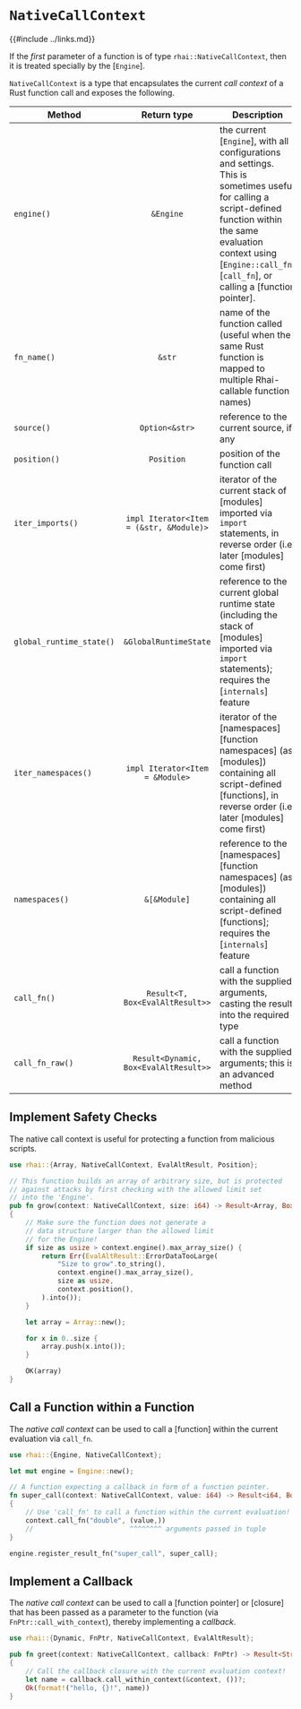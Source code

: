 `NativeCallContext`
===================

{{#include ../links.md}}


If the _first_ parameter of a function is of type `rhai::NativeCallContext`, then it is treated
specially by the [`Engine`].

`NativeCallContext` is a type that encapsulates the current _call context_ of a Rust function call
and exposes the following.

| Method                   |               Return type               | Description                                                                                                                                                                                                                                |
| ------------------------ | :-------------------------------------: | ------------------------------------------------------------------------------------------------------------------------------------------------------------------------------------------------------------------------------------------ |
| `engine()`               |                `&Engine`                | the current [`Engine`], with all configurations and settings.<br/>This is sometimes useful for calling a script-defined function within the same evaluation context using [`Engine::call_fn`][`call_fn`], or calling a [function pointer]. |
| `fn_name()`              |                 `&str`                  | name of the function called (useful when the same Rust function is mapped to multiple Rhai-callable function names)                                                                                                                        |
| `source()`               |             `Option<&str>`              | reference to the current source, if any                                                                                                                                                                                                    |
| `position()`             |               `Position`                | position of the function call                                                                                                                                                                                                              |
| `iter_imports()`         | `impl Iterator<Item = (&str, &Module)>` | iterator of the current stack of [modules] imported via `import` statements, in reverse order (i.e. later [modules] come first)                                                                                                            |
| `global_runtime_state()` |          `&GlobalRuntimeState`          | reference to the current global runtime state (including the stack of [modules] imported via `import` statements); requires the [`internals`] feature                                                                                      |
| `iter_namespaces()`      |     `impl Iterator<Item = &Module>`     | iterator of the [namespaces][function namespaces] (as [modules]) containing all script-defined [functions], in reverse order (i.e. later [modules] come first)                                                                             |
| `namespaces()`           |              `&[&Module]`               | reference to the [namespaces][function namespaces] (as [modules]) containing all script-defined [functions]; requires the [`internals`] feature                                                                                            |
| `call_fn()`              |     `Result<T, Box<EvalAltResult>>`     | call a function with the supplied arguments, casting the result into the required type                                                                                                                                                     |
| `call_fn_raw()`          |  `Result<Dynamic, Box<EvalAltResult>>`  | call a function with the supplied arguments; this is an advanced method                                                                                                                                                                    |


Implement Safety Checks
-----------------------

The native call context is useful for protecting a function from malicious scripts.

```rust no_run
use rhai::{Array, NativeCallContext, EvalAltResult, Position};

// This function builds an array of arbitrary size, but is protected
// against attacks by first checking with the allowed limit set
// into the 'Engine'.
pub fn grow(context: NativeCallContext, size: i64) -> Result<Array, Box<EvalAltResult>>
{
    // Make sure the function does not generate a
    // data structure larger than the allowed limit
    // for the Engine!
    if size as usize > context.engine().max_array_size() {
        return Err(EvalAltResult::ErrorDataTooLarge(
            "Size to grow".to_string(),
            context.engine().max_array_size(),
            size as usize,
            context.position(),
        ).into());
    }

    let array = Array::new();

    for x in 0..size {
        array.push(x.into());
    }

    OK(array)
}
```


Call a Function within a Function
---------------------------------

The _native call context_ can be used to call a [function] within the current evaluation
via `call_fn`.

```rust no_run
use rhai::{Engine, NativeCallContext};

let mut engine = Engine::new();

// A function expecting a callback in form of a function pointer.
fn super_call(context: NativeCallContext, value: i64) -> Result<i64, Box<EvalAltResult>>
{
    // Use 'call_fn' to call a function within the current evaluation!
    context.call_fn("double", (value,))
    //                        ^^^^^^^^ arguments passed in tuple
}

engine.register_result_fn("super_call", super_call);
```


Implement a Callback
--------------------

The _native call context_ can be used to call a [function pointer] or [closure] that has been passed
as a parameter to the function (via `FnPtr::call_with_context`), thereby implementing a _callback_.

```rust no_run
use rhai::{Dynamic, FnPtr, NativeCallContext, EvalAltResult};

pub fn greet(context: NativeCallContext, callback: FnPtr) -> Result<String, Box<EvalAltResult>>
{
    // Call the callback closure with the current evaluation context!
    let name = callback.call_within_context(&context, ())?;
    Ok(format!("hello, {}!", name))
}
```
